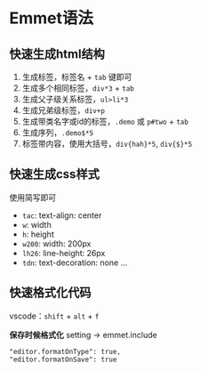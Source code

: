 # Emmet语法

## 快速生成html结构


1. 生成标签，标签名 + `tab` 键即可
2. 生成多个相同标签，`div*3` + `tab`
3. 生成父子级关系标签，`ul>li*3`
4. 生成兄弟级标签，`div+p`
5. 生成带类名字或id的标签，`.demo` 或 `p#two` + `tab`
6. 生成序列，`.demo$*5`
7. 标签带内容，使用大括号，`div{hah}*5`, `div{$}*5`


## 快速生成css样式

使用简写即可

- `tac`: text-align: center
- `w`: width
- `h`: height
- `w200`: width: 200px
- `lh26`: line-height: 26px
- `tdn`: text-decoration: none
...

## 快速格式化代码

vscode：`shift` + `alt` + `f`


**保存时候格式化**
setting -> emmet.include
```
"editor.formatOnType": true,
"editor.formatOnSave": true
```
